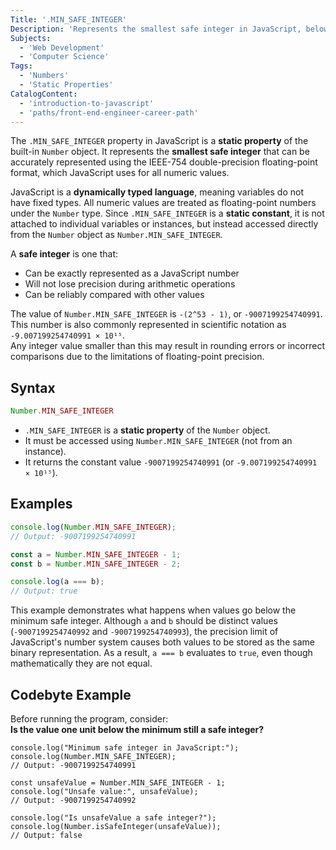 ```yaml
---
Title: '.MIN_SAFE_INTEGER'
Description: 'Represents the smallest safe integer in JavaScript, below which integer precision is not guaranteed.'
Subjects:
  - 'Web Development'
  - 'Computer Science'
Tags:
  - 'Numbers'
  - 'Static Properties'
CatalogContent:
  - 'introduction-to-javascript'
  - 'paths/front-end-engineer-career-path'
---
```


The `.MIN_SAFE_INTEGER` property in JavaScript is a **static property** of the built-in `Number` object. It represents the **smallest safe integer** that can be accurately represented using the IEEE-754 double-precision floating-point format, which JavaScript uses for all numeric values.

JavaScript is a **dynamically typed language**, meaning variables do not have fixed types. All numeric values are treated as floating-point numbers under the `Number` type. Since `.MIN_SAFE_INTEGER` is a **static constant**, it is not attached to individual variables or instances, but instead accessed directly from the `Number` object as `Number.MIN_SAFE_INTEGER`.

A **safe integer** is one that:
- Can be exactly represented as a JavaScript number
- Will not lose precision during arithmetic operations
- Can be reliably compared with other values

The value of `Number.MIN_SAFE_INTEGER` is `-(2^53 - 1)`, or `-9007199254740991`. This number is also commonly represented in scientific notation as `-9.007199254740991 × 10¹⁵`.  
Any integer value smaller than this may result in rounding errors or incorrect comparisons due to the limitations of floating-point precision.

## Syntax

```javascript
Number.MIN_SAFE_INTEGER
```

- `.MIN_SAFE_INTEGER` is a **static property** of the `Number` object.
- It must be accessed using `Number.MIN_SAFE_INTEGER` (not from an instance).
- It returns the constant value `-9007199254740991` (or `-9.007199254740991 × 10¹⁵`).

## Examples

```javascript
console.log(Number.MIN_SAFE_INTEGER);
// Output: -9007199254740991

const a = Number.MIN_SAFE_INTEGER - 1;
const b = Number.MIN_SAFE_INTEGER - 2;

console.log(a === b);
// Output: true
```

This example demonstrates what happens when values go below the minimum safe integer. Although `a` and `b` should be distinct values (`-9007199254740992` and `-9007199254740993`), the precision limit of JavaScript's number system causes both values to be stored as the same binary representation. As a result, `a === b` evaluates to `true`, even though mathematically they are not equal.

## Codebyte Example

Before running the program, consider:  
**Is the value one unit below the minimum still a safe integer?**

```codebyte/javascript
console.log("Minimum safe integer in JavaScript:");
console.log(Number.MIN_SAFE_INTEGER);
// Output: -9007199254740991

const unsafeValue = Number.MIN_SAFE_INTEGER - 1;
console.log("Unsafe value:", unsafeValue);
// Output: -9007199254740992

console.log("Is unsafeValue a safe integer?");
console.log(Number.isSafeInteger(unsafeValue));
// Output: false
```
